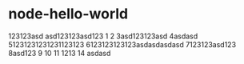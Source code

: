# node-hello-world

123123asd
asd123123asd123
1
2
3asd123123asd
4asdasd
51231231231231123123
6123123123123asdasdasdasd
7123123asd123
8asd123
9
10
11
1213
14
asdasd
